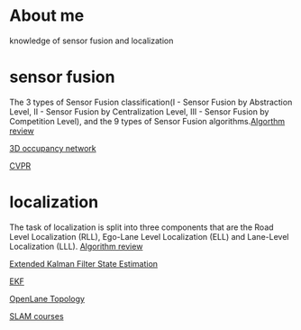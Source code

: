# About me
knowledge of sensor fusion and localization

# sensor fusion
  The 3 types of Sensor Fusion classification(I - Sensor Fusion by Abstraction Level, II - Sensor Fusion by Centralization Level, III - Sensor Fusion by Competition Level), and the 9 types of Sensor Fusion algorithms.[Algorthm review](https://www.thinkautonomous.ai/blog/9-types-of-sensor-fusion-algorithms/)
  
  [3D occupancy network](https://github.com/NVlabs/FB-BEV)

  [CVPR](https://www.youtube.com/watch?v=C4HXS2UYXzk&t=2863s)
  
# localization
  The task of localization is split into three components that are the Road Level Localization (RLL), Ego-Lane Level Localization (ELL) and Lane-Level Localization (LLL). [Algorithm review](https://www.ncbi.nlm.nih.gov/pmc/articles/PMC8749843/#:~:text=Lane-Level%20Localization%20%28LLL%29%3A%20The%20position%20of%20the%20host,%28OSM%29%2C%20Waze%29%20are%20used%20to%20perform%20this%20task.)
  
  [Extended Kalman Filter State Estimation](https://arxiv.org/pdf/2310.04459)

  [EKF](https://www.youtube.com/watch?v=LkHBR7efKQw)
  
  [OpenLane Topology]()

  [SLAM courses](https://www.youtube.com/watch?v=XeWG5D71gC0&list=PLgnQpQtFTOGQrZ4O5QzbIHgl3b1JHimN_&index=6)
